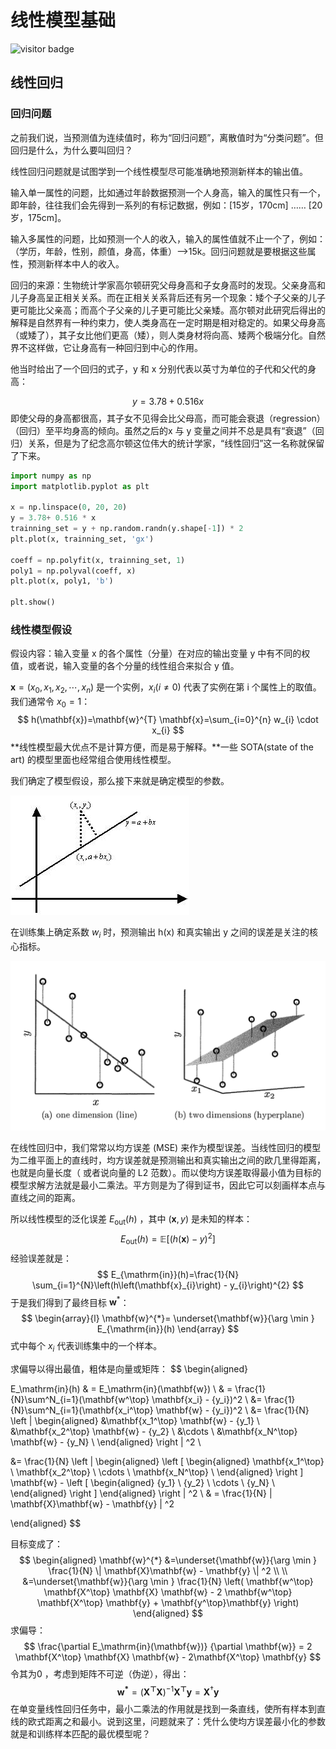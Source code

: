 # 线性模型基础

![visitor badge](https://visitor-badge.glitch.me/badge?page_id=xrandx.Dating-with-Machine-Learning)


## 线性回归

### 回归问题

之前我们说，当预测值为连续值时，称为“回归问题”，离散值时为“分类问题”。但回归是什么，为什么要叫回归？

线性回归问题就是试图学到一个线性模型尽可能准确地预测新样本的输出值。

输入单一属性的问题，比如通过年龄数据预测一个人身高，输入的属性只有一个，即年龄，往往我们会先得到一系列的有标记数据，例如：[15岁，170cm] …… [20岁，175cm]。

输入多属性的问题，比如预测一个人的收入，输入的属性值就不止一个了，例如：（学历，年龄，性别，颜值，身高，体重）-->15k。回归问题就是要根据这些属性，预测新样本中人的收入。

回归的来源：生物统计学家高尔顿研究父母身高和子女身高时的发现。父亲身高和儿子身高呈正相关关系。而在正相关关系背后还有另一个现象：矮个子父亲的儿子更可能比父亲高；而高个子父亲的儿子更可能比父亲矮。高尔顿对此研究后得出的解释是自然界有一种约束力，使人类身高在一定时期是相对稳定的。如果父母身高（或矮了），其子女比他们更高（矮），则人类身材将向高、矮两个极端分化。自然界不这样做，它让身高有一种回归到中心的作用。



他当时给出了一个回归的式子，y 和 x 分别代表以英寸为单位的子代和父代的身高：

$$
y = 3.78+0.516 x
$$
即使父母的身高都很高，其子女不见得会比父母高，而可能会衰退（regression）（回归）至平均身高的倾向。虽然之后的x 与 y 变量之间并不总是具有“衰退”（回归）关系，但是为了纪念高尔顿这位伟大的统计学家，“线性回归”这一名称就保留了下来。

```python
import numpy as np
import matplotlib.pyplot as plt

x = np.linspace(0, 20, 20)
y = 3.78+ 0.516 * x
trainning_set = y + np.random.randn(y.shape[-1]) * 2
plt.plot(x, trainning_set, 'gx')

coeff = np.polyfit(x, trainning_set, 1)
poly1 = np.polyval(coeff, x)
plt.plot(x, poly1, 'b')

plt.show()
```

###  线性模型假设

假设内容：输入变量 x 的各个属性（分量）在对应的输出变量 y 中有不同的权值，或者说，输入变量的各个分量的线性组合来拟合 y 值。

$\mathbf{x} = (x_0, x_1, x_2, \cdots, x_n)$ 是一个实例，$x_i(i \neq 0)$ 代表了实例在第 i 个属性上的取值。我们通常令 $x_0 = 1$：
$$
h(\mathbf{x})=\mathbf{w}^{T} \mathbf{x}=\sum_{i=0}^{n} w_{i} \cdot x_{i}
$$
**线性模型最大优点不是计算方便，而是易于解释。**一些 SOTA(state of the art) 的模型里面也经常组合使用线性模型。


我们确定了模型假设，那么接下来就是确定模型的参数。

![](../img/20210310192340.jpeg)

在训练集上确定系数 $w_i$ 时，预测输出 h(x) 和真实输出 y 之间的误差是关注的核心指标。

<img src="../img/20210310192643.png" alt="image-20210310192643787" style="zoom:50%;" />

在线性回归中，我们常常以均方误差 (MSE) 来作为模型误差。当线性回归的模型为二维平面上的直线时，均方误差就是预测输出和真实输出之间的欧几里得距离，也就是向量长度（ 或者说向量的 L2 范数）。而以使均方误差取得最小值为目标的模型求解方法就是最小二乘法。平方则是为了得到证书，因此它可以刻画样本点与直线之间的距离。

所以线性模型的泛化误差 $E_{\mathrm{out}}(h)$ ，其中 $(\mathbf{x}, y)$ 是未知的样本：
$$
E_{\mathrm{out}}(h)=\mathbb{E}\left[(h(\mathbf{x}) - y)^{2}\right]
$$
经验误差就是：
$$
E_{\mathrm{in}}(h)=\frac{1}{N} \sum_{i=1}^{N}\left(h\left(\mathbf{x}_{i}\right) - y_{i}\right)^{2}
$$
于是我们得到了最终目标 $\mathbf{w}^*$：
$$
\begin{array}{l}
\mathbf{w}^{*}=  \underset{\mathbf{w}}{\arg \min } E_{\mathrm{in}}(h)
\end{array}
$$
式中每个 $x_i$ 代表训练集中的一个样本。

求偏导以得出最值，粗体是向量或矩阵：
$$
\begin{aligned}

E_\mathrm{in}(h) 
& = E_\mathrm{in}(\mathbf{w}) \\
& = \frac{1}{N}\sum^N_{i=1}(\mathbf{w^\top} \mathbf{x_i}  - {y_i})^2 \\
&=  \frac{1}{N}\sum^N_{i=1}(\mathbf{x_i^\top} \mathbf{w}   - {y_i})^2 \\
&=   \frac{1}{N} \left \|
\begin{aligned}
&\mathbf{x_1^\top} \mathbf{w} -   {y_1} \\
&\mathbf{x_2^\top} \mathbf{w} -   {y_2} \\
&\cdots \\
&\mathbf{x_N^\top} \mathbf{w} -   {y_N} \\
\end{aligned}
\right \| ^2 \\

&=   \frac{1}{N} \left \|
\begin{aligned}
\left [  \begin{aligned} \mathbf{x_1^\top} \\ \mathbf{x_2^\top} \\ \cdots \\ \mathbf{x_N^\top} \\ \end{aligned} \right ]  \mathbf{w} - 
\left [ \begin{aligned}  {y_1} \\ {y_2} \\ \cdots \\ {y_N} \\ \end{aligned} \right ] \end{aligned}
\right \| ^2 \\ 
& = \frac{1}{N}  \| \mathbf{X}\mathbf{w} - \mathbf{y} \| ^2
 
\end{aligned}
$$

目标变成了：
$$
\begin{aligned} 
\mathbf{w}^{*} &=\underset{\mathbf{w}}{\arg \min }  \frac{1}{N}  \| \mathbf{X}\mathbf{w} - \mathbf{y} \| ^2 \\
\\ &=\underset{\mathbf{w}}{\arg \min }   \frac{1}{N} \left(  \mathbf{w^\top} \mathbf{X^\top} \mathbf{X} \mathbf{w} - 2 \mathbf{w^\top} \mathbf{X^\top} \mathbf{y}  + \mathbf{y^\top}\mathbf{y}
\right)
\end{aligned}
$$
求偏导：
$$
\frac{\partial E_\mathrm{in}(\mathbf{w})} {\partial \mathbf{w}} = 
2 \mathbf{X^\top} \mathbf{X} \mathbf{w} - 2\mathbf{X^\top} \mathbf{y}
$$
令其为0 ，考虑到矩阵不可逆（伪逆），得出：
$$
\mathbf{w^*}  =  (\mathbf{X^\top} \mathbf{X} )^{-1} \mathbf{X^\top} \mathbf{y}
= \mathbf{X}^\dagger \mathbf{y}
$$
在单变量线性回归任务中，最小二乘法的作用就是找到一条直线，使所有样本到直线的欧式距离之和最小。说到这里，问题就来了：凭什么使均方误差最小化的参数就是和训练样本匹配的最优模型呢？